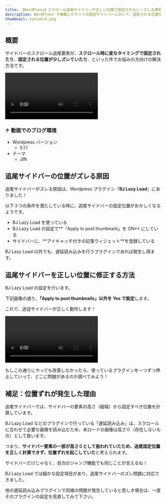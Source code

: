 ```yaml
---
title: 【WordPress】スクロール追尾サイドバーが正しい位置で固定されない・ズレる原因と対処法
description: WordPress で構築したサイトの固定サイドバーにおいて、固定される位置がずれてしまう現象の原因と対処法を紹介します。
thumbnail: eyecatch.png
---
```


## 概要

サイドバーのスクロール追尾要素が、<span class="marker-red">**スクロール時に変なタイミングで固定されたり**</span>、<span class="marker-red">**固定される位置が少しズレていたり**</span>、といった件でお悩みの方向けの解決方法です。

<video autoplay controls loop src="/assets/web/wordpress/wordpress-tracking-sidebar-misaligned/tracking-sidebar-misaligned.mp4"></video>

### ↑ 動画でのブログ環境

- Wordpress バージョン
  - 5.1.1
- テーマ
  - JIN

## 追尾サイドバーの位置がズレる原因

追尾サイドバーがズレる原因は、Wordpress プラグイン『<span class="marker-red">**BJ Lazy Load**</span>』にありました！

以下３つの条件を満たしている時に、追尾サイドバーの固定位置がおかしくなるようです。

<ul><li>BJ Lazy Load を使っている</li><li>BJ Lazy Load の設定で<span class="marker2">**「Apply to post thumbnails」を ON**</span> にしている</li><li>サイドバーに、<span class="marker2">**アイキャッチ付きの記事ウィジェット**</span>を登録している</li></ul>

<div class="concept-box2">
BJ Lazy Load 以外でも、遅延読み込みを行うプラグインであれば発生し得ます。
</div>

## 追尾サイドバーを正しい位置に修正する方法

BJ Lazy Load の設定を行います。

<img-in-post src="how-to-show-bjlazyload-settings.png" alt="BJ Lazy Load 設定までの遷移方法" ></img-in-post>

下記画像の通り、<span class="marker-red">**「Apply to post thumbnails」以外を Yes で設定**</span>します。

<img-in-post src="bjlazyload-settings.png" alt="BJ Lazy Load 設定内容" ></img-in-post>

これで、追従サイドバーが正しく動作します！

<video autoplay controls loop src="/assets/web/wordpress/wordpress-tracking-sidebar-misaligned/tracking-sidebar-aligned.mp4"></video>

<chat face="toragra">

もしこの通りにやっても改善しなかったら、使っているプラグインを一つずつ停止していって、どこに問題があるのか調べてみよう！

</chat>

## 補足：位置ずれが発生した理由

追尾サイドバーでは、サイドバーの要素の高さ（縦幅）から固定すべき位置を計算しています。

BJ Lazy Load などのプラグインで行っている「遅延読み込み」は、スクロールに合わせて必要な画像を読み込むため、未ロードの画像は高さ０（存在しないもの）として扱います。

つまり、<span class="marker-red">**サイドバー要素の一部が高さ０として扱われていたため、追尾固定位置を正しく計算できず、位置ずれを起こしていた**</span>と考えられます。

<chat face="toragra">

サイドバーだけじゃなく、目次のジャンプ機能でも同じことが言えるね！

</chat>

BJ Lazy Load では細かな設定項目があり、追尾サイドバーのズレ問題に対応できました。

他の遅延読み込みプラグインで同様の問題が発生していると思しき場合は、一度そのプラグインの設定を見直してみて下さい。
